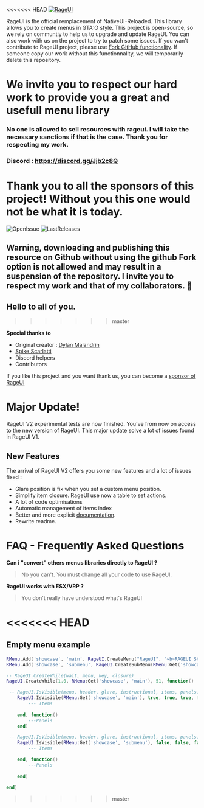 <<<<<<< HEAD
[![RageUI](https://rageui.dylan-malandain.io/img/rageui.png)](https://github.com/iTexZoz/RageUI)

RageUI is the official remplacement of NativeUI-Reloaded. This library allows you to create menus in GTA:O style. This project is open-source, so we rely on communtiy to help us to upgrade and update RageUI. You can also work with us on the project to try to patch some issues.
If you wan't contribute to RageUI project, please use [Fork GitHub functionality](https://gist.github.com/Chaser324/ce0505fbed06b947d962). If someone copy our work without this functionnality, we will temporarily delete this repository.

We invite you to respect our hard work to provide you a great and usefull menu library
=======
### No one is allowed to sell resources with rageui. I will take the necessary sanctions if that is the case. Thank you for respecting my work.

### Discord : https://discord.gg/Jjb2c8Q

# Thank you to all the sponsors of this project! Without you this one would not be what it is today. 

![OpenIssue](https://img.shields.io/github/issues/iTexZoz/RageUI.svg?style=flat)
![LastReleases](https://img.shields.io/github/release/iTexZoz/RageUI.svg?label=Last%20releases&style=flat)
<br>
## Warning, downloading and publishing this resource on Github without using the github Fork option is not allowed and may result in a suspension of the repository. I invite you to respect my work and that of my collaborators. :snail:
## Hello to all of you. 
>>>>>>> master

**Special thanks to**
  - Original creator : [Dylan Malandrin](https://github.com/iTexZoz)
  - [Spike Scarlatti](https://github.com/SpikeScarlatti)
  - Discord helpers
  - Contributors

If you like this project and you want thank us, you can become a [sponsor of RageUI](paypal.me/malandaindylan)

# Major Update!
RageUI V2 experimental tests are now finished. You've from now on access to the new version of RageUI. This major update solve a lot of issues found in RageUI V1.
## New Features
The arrival of RageUI V2 offers you some new features and a lot of issues fixed :
- Glare position is fix when you set a custom menu position.
- Simplify item closure. RageUI use now a table to set actions.
- A lot of code optimisations
- Automatic management of items index
- Better and more explicit [documentation](https://github.com/iTexZoz/RageUI-Docs).
- Rewrite readme.

# FAQ - Frequently Asked Questions
**Can i "convert" others menus libraries directly to RageUI ?**
> No you can't. You must change all your code to use RageUI.

**RageUI works with ESX/VRP ?**
> You don't really have understood what's RageUI

<<<<<<< HEAD
=======
## Empty menu example
```lua
RMenu.Add('showcase', 'main', RageUI.CreateMenu("RageUI", "~b~RAGEUI SHOWCASE"))
RMenu.Add('showcase', 'submenu', RageUI.CreateSubMenu(RMenu:Get('showcase', 'main'), "RageUI", "~b~RAGEUI SHOWCASE", nil, nil, "root_cause", "shopui_title_dynasty8"))

-- RageUI.CreateWhile(wait, menu, key, closure)
RageUI.CreateWhile(1.0, RMenu:Get('showcase', 'main'), 51, function()

 -- RageUI.IsVisible(menu, header, glare, instructional, items, panels)
    RageUI.IsVisible(RMenu:Get('showcase', 'main'), true, true, true, function()
        --- Items
     
    end, function()
        ---Panels
    end)

 -- RageUI.IsVisible(menu, header, glare, instructional, items, panels)
    RageUI.IsVisible(RMenu:Get('showcase', 'submenu'), false, false, false, function()
        --- Items

    end, function()
        ---Panels
      
    end)

end)

```
>>>>>>> master
